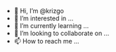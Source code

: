 - 👋 Hi, I’m @krizgo
- 👀 I’m interested in ...
- 🌱 I’m currently learning ...
- 💞️ I’m looking to collaborate on ...
- 📫 How to reach me ...

<!---
krizgo/krizgo is a ✨ special ✨ repository because its `README.md` (this file) appears on your GitHub profile.
You can click the Preview link to take a look at your changes.
--->

